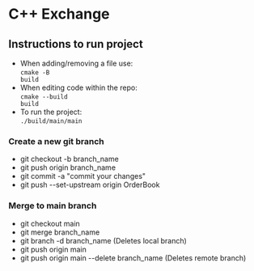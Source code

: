 # C++ Exchange

## Instructions to run project
 - When adding/removing a file use:<br>
    <code>cmake -B build</code>
 - When editing code within the repo:<br>
    <code>cmake --build build</code>
 - To run the project:<br>
    <code>./build/main/main</code>

### Create a new git branch
 - git checkout -b branch_name
 - git push origin branch_name
 - git commit -a "commit your changes"
 - git push --set-upstream origin OrderBook

### Merge to main branch
 - git checkout main
 - git merge branch_name
 - git branch -d branch_name (Deletes local branch)
 - git push origin main
 - git push origin main --delete branch_name (Deletes remote branch)
